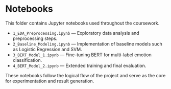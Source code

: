 # Notebooks

This folder contains Jupyter notebooks used throughout the coursework.

- `1_EDA_Preprocessing.ipynb` — Exploratory data analysis and preprocessing steps.
- `2_Baseline_Modeling.ipynb` — Implementation of baseline models such as Logistic Regression and SVM.
- `3_BERT_Model_1.ipynb` — Fine-tuning BERT for multi-label emotion classification.
- `4_BERT_Model_2.ipynb` — Extended training and final evaluation.

These notebooks follow the logical flow of the project and serve as the core for experimentation and result generation.

